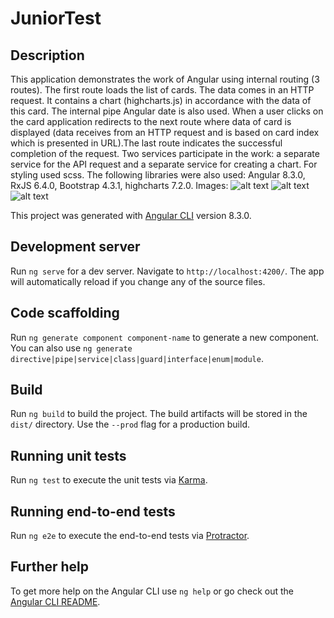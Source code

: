# JuniorTest

## Description
This application demonstrates the work of Angular using internal routing (3 routes). The first route loads the list of cards. The data comes in an HTTP request. 
It contains a chart (highcharts.js) in accordance with the data of this card. The internal pipe Angular date is also used. When a user clicks on the card application 
redirects to the next route where data of card is displayed (data receives from an HTTP request and is based on card index which is presented in URL).The last route 
indicates the successful completion of the request. Two services participate in the work: a separate service for the API request and a separate service for creating a chart. 
For styling used scss. The following libraries were also used: Angular 8.3.0, RxJS 6.4.0, Bootstrap 4.3.1, highcharts 7.2.0.
Images:
![alt text](https://github.com/AllaHlazova/angular-card-list/commit/9e07167d67ceb3007db8fbe237a9e425587a54a5?short_path=a617582#diff-a617582d727ea2fab0d524b21228e58a)
![alt text](https://github.com/AllaHlazova/angular-card-list/commit/9e07167d67ceb3007db8fbe237a9e425587a54a5?short_path=e2dd5f6#diff-e2dd5f69be68e203a55a1a02dbb4fe39)
![alt text](https://github.com/AllaHlazova/angular-card-list/commit/9e07167d67ceb3007db8fbe237a9e425587a54a5?short_path=f6f241b#diff-f6f241b283b5ef144b0c4799589cd94d)

This project was generated with [Angular CLI](https://github.com/angular/angular-cli) version 8.3.0.

## Development server

Run `ng serve` for a dev server. Navigate to `http://localhost:4200/`. The app will automatically reload if you change any of the source files.

## Code scaffolding

Run `ng generate component component-name` to generate a new component. You can also use `ng generate directive|pipe|service|class|guard|interface|enum|module`.

## Build

Run `ng build` to build the project. The build artifacts will be stored in the `dist/` directory. Use the `--prod` flag for a production build.

## Running unit tests

Run `ng test` to execute the unit tests via [Karma](https://karma-runner.github.io).

## Running end-to-end tests

Run `ng e2e` to execute the end-to-end tests via [Protractor](http://www.protractortest.org/).

## Further help

To get more help on the Angular CLI use `ng help` or go check out the [Angular CLI README](https://github.com/angular/angular-cli/blob/master/README.md).
